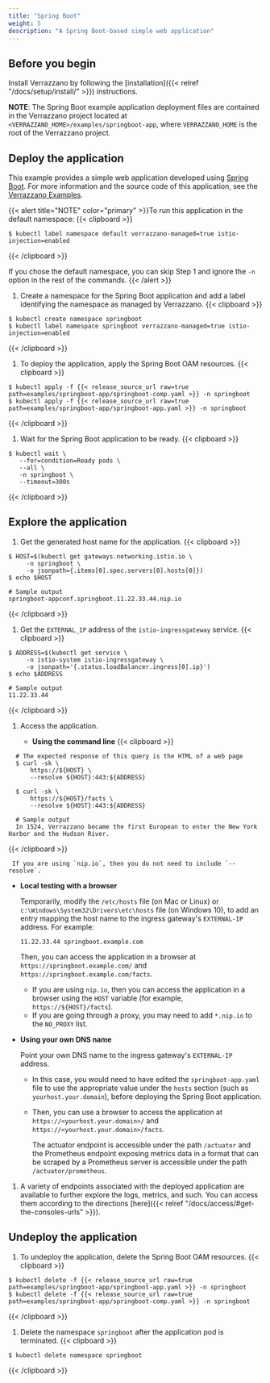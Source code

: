 ```yaml
---
title: "Spring Boot"
weight: 5
description: "A Spring Boot-based simple web application"
---
```


## Before you begin

Install Verrazzano by following the [installation]({{< relref "/docs/setup/install/" >}}) instructions.

**NOTE**: The Spring Boot example application deployment files are contained in the Verrazzano project located at `<VERRAZZANO_HOME>/examples/springboot-app`, where `VERRAZZANO_HOME` is the root of the Verrazzano project.


## Deploy the application

This example provides a simple web application developed using [Spring Boot](https://spring.io/guides/gs/spring-boot/). For more information and the source code of this application, see the [Verrazzano Examples](https://github.com/verrazzano/examples).

{{< alert title="NOTE" color="primary" >}}To run this application in the default namespace:
{{< clipboard >}}
<div class="highlight">

   ```
   $ kubectl label namespace default verrazzano-managed=true istio-injection=enabled
   ```
</div>
{{< /clipboard >}}

   If you chose the default namespace, you can skip Step 1 and ignore the `-n` option in the rest of the commands.
{{< /alert >}}

1. Create a namespace for the Spring Boot application and add a label identifying the namespace as managed by Verrazzano.
{{< clipboard >}}
<div class="highlight">

   ```
   $ kubectl create namespace springboot
   $ kubectl label namespace springboot verrazzano-managed=true istio-injection=enabled
   ```

</div>
{{< /clipboard >}}

1. To deploy the application, apply the Spring Boot OAM resources.
{{< clipboard >}}
<div class="highlight">

   ```
   $ kubectl apply -f {{< release_source_url raw=true path=examples/springboot-app/springboot-comp.yaml >}} -n springboot
   $ kubectl apply -f {{< release_source_url raw=true path=examples/springboot-app/springboot-app.yaml >}} -n springboot
   ```

</div>
{{< /clipboard >}}


1. Wait for the Spring Boot application to be ready.
{{< clipboard >}}
<div class="highlight">

   ```
   $ kubectl wait \
      --for=condition=Ready pods \
      --all \
      -n springboot \
      --timeout=300s
   ```

</div>
{{< /clipboard >}}

## Explore the application

1. Get the generated host name for the application.
{{< clipboard >}}
<div class="highlight">

   ```
   $ HOST=$(kubectl get gateways.networking.istio.io \
        -n springboot \
        -o jsonpath={.items[0].spec.servers[0].hosts[0]})
   $ echo $HOST

   # Sample output
   springboot-appconf.springboot.11.22.33.44.nip.io
   ```

</div>
{{< /clipboard >}}

1. Get the `EXTERNAL_IP` address of the `istio-ingressgateway` service.
{{< clipboard >}}
<div class="highlight">

   ```
   $ ADDRESS=$(kubectl get service \
        -n istio-system istio-ingressgateway \
        -o jsonpath='{.status.loadBalancer.ingress[0].ip}')
   $ echo $ADDRESS

   # Sample output
   11.22.33.44
   ```   

</div>
{{< /clipboard >}}

1. Access the application.

   * **Using the command line**
{{< clipboard >}}
<div class="highlight">

   ```
     # The expected response of this query is the HTML of a web page
     $ curl -sk \
         https://${HOST} \
         --resolve ${HOST}:443:${ADDRESS}

     $ curl -sk \
         https://${HOST}/facts \
         --resolve ${HOST}:443:${ADDRESS}

     # Sample output
     In 1524, Verrazzano became the first European to enter the New York Harbor and the Hudson River.
   ```

</div>
{{< /clipboard >}}

     If you are using `nip.io`, then you do not need to include `--resolve`.
   * **Local testing with a browser**

     Temporarily, modify the `/etc/hosts` file (on Mac or Linux)
     or `c:\Windows\System32\Drivers\etc\hosts` file (on Windows 10),
     to add an entry mapping the host name to the ingress gateway's `EXTERNAL-IP` address.
     For example:
     ```
     11.22.33.44 springboot.example.com
     ```
     Then, you can access the application in a browser at `https://springboot.example.com/` and `https://springboot.example.com/facts`.

     - If you are using `nip.io`, then you can access the application in a browser using the `HOST` variable (for example, `https://${HOST}/facts`).  
     - If you are going through a proxy, you may need to add `*.nip.io` to the `NO_PROXY` list.

   * **Using your own DNS name**

     Point your own DNS name to the ingress gateway's `EXTERNAL-IP` address.

     * In this case, you would need to have edited the `springboot-app.yaml` file
       to use the appropriate value under the `hosts` section (such as `yourhost.your.domain`),
       before deploying the Spring Boot application.
     * Then, you can use a browser to access the application at `https://<yourhost.your.domain>/` and `https://<yourhost.your.domain>/facts`.

       The actuator endpoint is accessible under the path `/actuator` and the Prometheus endpoint exposing metrics data in a format that can be scraped by a Prometheus server is accessible under the path `/actuator/prometheus`.

1. A variety of endpoints associated with the deployed application are available to further explore the logs, metrics, and such.
You can access them according to the directions [here]({{< relref "/docs/access/#get-the-consoles-urls" >}}).

## Undeploy the application   

1. To undeploy the application, delete the Spring Boot OAM resources.
{{< clipboard >}}
<div class="highlight">

   ```
   $ kubectl delete -f {{< release_source_url raw=true path=examples/springboot-app/springboot-app.yaml >}} -n springboot
   $ kubectl delete -f {{< release_source_url raw=true path=examples/springboot-app/springboot-comp.yaml >}} -n springboot
   ```

</div>
{{< /clipboard >}}

1. Delete the namespace `springboot` after the application pod is terminated.
{{< clipboard >}}
<div class="highlight">

   ```
   $ kubectl delete namespace springboot
   ```

</div>
{{< /clipboard >}}
